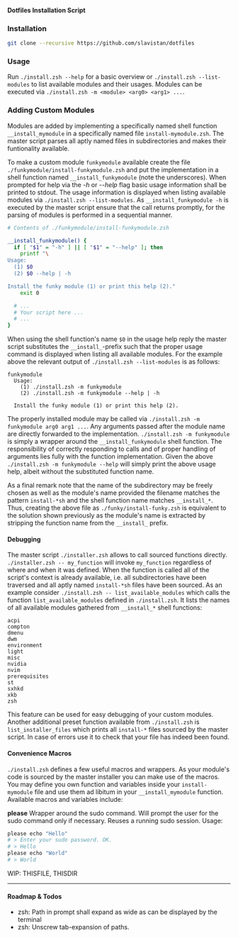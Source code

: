 **Dotfiles Installation Script**

### Installation

```sh
git clone --recursive https://github.com/slavistan/dotfiles
```

### Usage

Run `./install.zsh --help` for a basic overview or
`./install.zsh --list-modules` to list available modules and their usages.
Modules can be executed via `./install.zsh -m <module> <arg0> <arg1> ...`.

### Adding Custom Modules

Modules are added by implementing a specifically named shell function
`__install_mymodule` in a specifically named file `install-mymodule.zsh`. The
master script parses all aptly named files in subdirectories and makes their
funtionality available.

To make a custom module `funkymodule` available create the file
`./funkymodule/install-funkymodule.zsh` and put the implementation in a shell
function named `__install_funkymodule` (note the underscores). When prompted for
help via the *-h* or *--help* flag basic usage information shall be printed to
stdout. The usage information is displayed when listing available modules via
`./install.zsh --list-modules`. As `__install_funkymodule -h` is executed by the
master script ensure that the call returns promptly, for the parsing of modules
is performed in a sequential manner.

```sh
# Contents of ./funkymodule/install-funkymodule.zsh

__install_funkymodule() {
  if [ "$1" = "-h" ] || [ "$1" = "--help" ]; then
    printf "\
Usage:
  (1) $0
  (2) $0 --help | -h

Install the funky module (1) or print this help (2)."
    exit 0

  # ...
  # Your script here ...
  # ...
}
```

When using the shell function's name `$0` in the usage help reply the master
script substitutes the `__install_`-prefix such that the proper usage command is
displayed when listing all available modules. For the example above the relevant
output of `./install.zsh --list-modules` is as follows:

```
funkymodule
  Usage:
    (1) ./install.zsh -m funkymodule
    (2) ./install.zsh -m funkymodule --help | -h

  Install the funky module (1) or print this help (2).
```

The properly installed module may be called via `./install.zsh -m funkymodule
arg0 arg1 ...`. Any arguments passed after the module name are directly
forwarded to the implementation. `./install.zsh -m funkymodule` is simply
a wrapper around the `__install_funkymodule` shell function. The responsibility
of correctly responding to calls and of proper handling of arguments lies fully
with the function implementation. Given the above `./install.zsh -m funkymodule
--help` will simply print the above usage help, albeit without the substituted
function name.

As a final remark note that the name of the subdirectory may be freely chosen as
well as the module's name provided the filename matches the pattern
`install-*sh` and the shell function name matches `__install_*`. Thus, creating
the above file as `./funky/install-funky.zsh` is equivalent to the solution
shown previously as the module's name is extracted by stripping the function name
from the `__install_` prefix.

#### Debugging

The master script `./installer.zsh` allows to call sourced functions directly.
`./installer.zsh -- my_function` will invoke `my_function` regardless of where
and when it was defined. When the function is called all of the script's context
is already available, i.e. all subdirectories have been traversed and all aptly
named `install-*sh` files have been sourced. As an example consider
`./install.zsh -- list_available_modules` which calls the function
`list_available_modules` defined in `./install.zsh`. It lists the names of all
available modules gathered from `__install_*` shell functions:

```
acpi
compton
dmenu
dwm
environment
light
misc
nvidia
nvim
prerequisites
st
sxhkd
xkb
zsh
```

This feature can be used for easy debugging of your custom modules. Another
additional preset function available from `./install.zsh` is
`list_installer_files` which prints all `install-*` files sourced by the master
script. In case of errors use it to check that your file has indeed been found.

#### Convenience Macros

`./install.zsh` defines a few useful macros and wrappers. As your module's code
is sourced by the master installer you can make use of the macros. You may
define you own function and variables inside your `install-mymodule` file and
use them ad libitum in your `__install_mymodule` function. Available macros
and variables include:

**please** Wrapper around the sudo command. Will prompt the user for the sudo
command only if necessary. Reuses a running sudo session. Usage:

```sh
please echo "Hello"
# > Enter your sudo password. OK.
# > Hello
please echo "World"
# > World
```

WIP: THISFILE, THISDIR

---

#### Roadmap & Todos

- zsh: Path in prompt shall expand as wide as can be displayed by the terminal
- zsh: Unscrew tab-expansion of paths.
